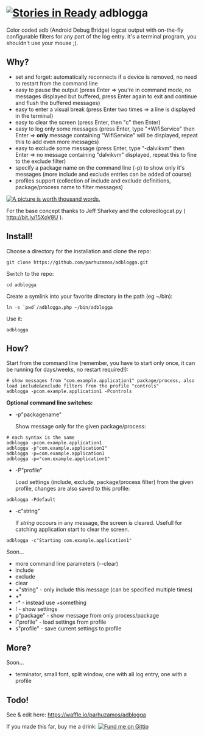 [![Stories in Ready](https://badge.waffle.io/parhuzamos/adblogga.png?label=ready&title=Ready)](https://waffle.io/parhuzamos/adblogga)
adblogga
========

Color coded adb (Android Debug Bridge) logcat output with on-the-fly configurable filters for any part of the log entry. It's a terminal program, you shouldn't use your mouse ;).

Why?
----

* set and forget: automatically reconnects if a device is removed, no need to restart from the command line
* easy to pause the output (press Enter => you're in command mode, no messages displayed but buffered, press Enter again to exit and continue and flush the buffered messages)
* easy to enter a visual break (press Enter two times => a line is displayed in the terminal)
* easy to clear the screen (press Enter, then "c" then Enter)
* easy to log only some messages (press Enter, type "+WifiService" then Enter => **only** message containing "WifiService" will be displayed, repeat this to add even more messages)
* easy to exclude some message (press Enter, type "-dalvikvm" then Enter => no message containing "dalvikvm" displayed, repeat this to fine to the exclude filter)
* specify a package name on the command line (-p<package-name>) to show only it's messages (more include and exclude entries can be added of course)
* profiles support (collection of include and exclude definitions, package/process name to filter messages)

[![A picture is worth thousand words.](http://parhuzamos.github.io/adblogga/images/20130728225034-420481645.png)](#)

For the base concept thanks to Jeff Sharkey and the coloredlogcat.py ( http://bit.ly/15XoV8U ).


Install!
--------

Choose a directory for the installation and clone the repo:

    git clone https://github.com/parhuzamos/adblogga.git

Switch to the repo:

	cd adblogga

Create a symlink into your favorite directory in the path (eg ~/bin):

	ln -s `pwd`/adblogga.php ~/bin/adblogga

Use it:

	adblogga


How?
----

Start from the command line (remember, you have to start only once, it can be running for days/weeks, no restart required!):

	# show messages from "com.example.application1" package/process, also load include&exclude filters from the profile "controls"
	adblogga -pcom.example.application1 -Pcontrols

**Optional command line switches:**

* -p"packagename"
    
    Show message only for the given package/process:
```
# each syntax is the same
adblogga -pcom.example.application1
adblogga -p"com.example.application1"
adblogga -p=com.example.application1
adblogga -p="com.example.application1"
```

* -P"profile"

    Load settings (include, exclude, package/process filter) from the given profile, changes are also saved to this profile:
```
adblogga -Pdefault
```

* -c"string"

    If *string* occours in any message, the screen is cleared. Usefull for catching application start to clear the screen.
```
adblogga -c"Starting com.example.application1"
```

Soon...
* more command line parameters (--clear)
* include
* exclude
* clear
* +"string" - only include this <string> message (can be specified multiple times)
* +*
* -* - instead use +something
* ! - show settings
* p"package" - show message from only <package> process/package
* l"profile" - load settings from profile
* s"profile" - save current settings to profile


More?
-----
Soon...
* terminator, small font, split window, one with all log entry, one with a profile


Todo!
-----
See & edit here: https://waffle.io/parhuzamos/adblogga


If you made this far, buy me a drink:
[![Fund me on Gittip](https://s3-eu-west-1.amazonaws.com/com.parhuzamos/adblogga/gittip-logo.png)](https://www.gittip.com/parhuzamos/)
